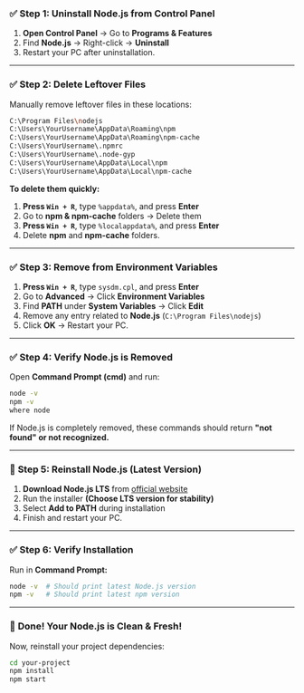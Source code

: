 ### ✅ **Step 1: Uninstall Node.js from Control Panel**  
1. **Open Control Panel** → Go to **Programs & Features**  
2. Find **Node.js** → Right-click → **Uninstall**  
3. Restart your PC after uninstallation.  

---

### ✅ **Step 2: Delete Leftover Files**  
Manually remove leftover files in these locations:  

```bash
C:\Program Files\nodejs
C:\Users\YourUsername\AppData\Roaming\npm
C:\Users\YourUsername\AppData\Roaming\npm-cache
C:\Users\YourUsername\.npmrc
C:\Users\YourUsername\.node-gyp
C:\Users\YourUsername\AppData\Local\npm
C:\Users\YourUsername\AppData\Local\npm-cache
```
**To delete them quickly:**  
1. **Press `Win + R`**, type `%appdata%`, and press **Enter**  
2. Go to **npm & npm-cache** folders → Delete them  
3. **Press `Win + R`**, type `%localappdata%`, and press **Enter**  
4. Delete **npm** and **npm-cache** folders.  

---

### ✅ **Step 3: Remove from Environment Variables**  
1. **Press `Win + R`**, type `sysdm.cpl`, and press **Enter**  
2. Go to **Advanced** → Click **Environment Variables**  
3. Find **PATH** under **System Variables** → Click **Edit**  
4. Remove any entry related to **Node.js** (`C:\Program Files\nodejs`)  
5. Click **OK** → Restart your PC.  

---

### ✅ **Step 4: Verify Node.js is Removed**  
Open **Command Prompt (cmd)** and run:  
```bash
node -v
npm -v
where node
```
If Node.js is completely removed, these commands should return **"not found" or not recognized.**  

---

### 🔄 **Step 5: Reinstall Node.js (Latest Version)**  
1. **Download Node.js LTS** from [official website](https://nodejs.org)  
2. Run the installer **(Choose LTS version for stability)**  
3. Select **Add to PATH** during installation  
4. Finish and restart your PC.  

---

### ✅ **Step 6: Verify Installation**  
Run in **Command Prompt:**  
```bash
node -v  # Should print latest Node.js version
npm -v   # Should print latest npm version
```

---

### 🚀 **Done! Your Node.js is Clean & Fresh!**  
Now, reinstall your project dependencies:  
```bash
cd your-project
npm install
npm start
```